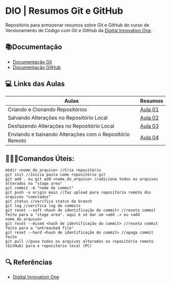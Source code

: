 
# DIO | Resumos Git e GitHub

Repositório para armazenar resumos sobre Git e GitHub
do curso de Versionamento de Código com Git e GitHub da 
[Digital Innovation One](https://www.dio.me/).

## 📚Documentação
- [Documentação Git](https://git-scm.com/doc)
- [Documentação GitHub](https://docs.github.com/)

## 💻 Links das Aulas

| Aulas | Resumos |
|------|---------|
| Criando e Clonando Repositórios | [Aula 01](https://web.dio.me/track/gft-start-7-java/course/406684a4-396d-4160-94b9-ead934e18564/learning/a377a00b-461c-4ab0-8258-3addd2fef14c?autoplay=1)
| Salvando Alterações no Repositório Local | [Aula 02](https://web.dio.me/track/gft-start-7-java/course/406684a4-396d-4160-94b9-ead934e18564/learning/599dd3dd-d189-474f-a55c-22f37b4472da?autoplay=1)
| Desfazendo Alterações no Repositório Local | [Aula 03](https://web.dio.me/track/gft-start-7-java/course/406684a4-396d-4160-94b9-ead934e18564/learning/3f9f2336-6fd5-44cb-ba39-d1a4f6448023?autoplay=1)
| Enviando e baixando Alterações com o Repositório Remoto | [Aula 04](https://web.dio.me/track/gft-start-7-java/course/406684a4-396d-4160-94b9-ead934e18564/learning/dd17c56e-2327-493c-942a-358a49a26549?autoplay=1)


## 👨🏽‍💻Comandos Úteis:

```
mkdir <nome_do_arquivo> //Cria repositório
git init //inicia pasta como repositório git
git add . ou git add <nome_do_arquivo> //adiciona todos os arquivos alterados na "stage area"
git commit -m "nome do commit"
git push -u origin main //faz upload para repositório remoto dos arquivos "comitados"
git status //verifica status da branch
git log //verifica log de commits
git reset --soft <hash de identificação do commit> //reseta commit feito para a "stage area". aqui é só dar um <add .> ou <add nome_do_arquivo>
git reset --mixed <hash de identificação do commit> //reseta commit feito para a "untreacked file"
git reset --hard <hash de identificação do commit> //apaga commit feito
git pull //puxa todos os arquivos alterados no repositório remoto (GitHub) para o repositório local (PC)
```

## 🔍 Referências
- [Digital Innovation One](https://www.dio.me/)



